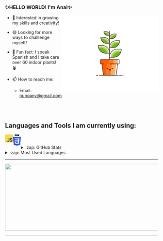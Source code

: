 ### ✨HELLO WORLD! I'm Ana!✨

<!--
<div style="width:100%;height:0;padding-bottom:72%;position:relative;"><iframe src="https://giphy.com/embed/f1UH5LwVuWucM" width="100%" height="100%" style="position:absolute" frameBorder="0" class="giphy-embed" allowFullScreen></iframe></div><p><a href="https://giphy.com/gifs/pc-virus-ransomware-f1UH5LwVuWucM">via GIPHY</a></p>
--->

<img align="right" alt="GIF" src="https://github.com/annenuno/annenuno/blob/main/plant.gif" width="320" height="250" />

<!---
<img align="right" alt="GIF" src="https://github.com/annenuno/annenuno/blob/main/plant.gif" width="320" height="250" />
--->

- 🌱 Interested in growing my skills and creativity!
- 😄 Looking for more ways to challlenge myself!
- 🦈 Fun fact: I speak Spanish and I take care over 60 indoor plants! 🪴

- 📫 How to reach me:
    - Email: nunoany@gmail.com
 
<br />
<br />

<!--- ## ✨ CHECK MY WEBSITE: currently making a BIG change! ✨ --->
<!---
annenuno/annenuno is a ✨ special ✨ repository because its `README.md` (this file) appears on your GitHub profile.
You can click the Preview link to take a look at your changes.
--->

<!---
## Languages and Tools:

<img align="left" alt="C#" width="26px" src="https://github.com/annenuno/annenuno/blob/main/icons/C%23.png" />

<img align="left" alt="c++" width="26px" src="https://github.com/annenuno/annenuno/blob/main/icons/c%2B%2B.png" />

<img align="left" alt="java" width="26px" src="https://github.com/annenuno/annenuno/blob/main/icons/java.png" />

<img align="left" alt="python" width="26px" src="https://github.com/annenuno/annenuno/blob/main/icons/python.png" />

<img align="left" alt="sql" width="26px" src="https://github.com/annenuno/annenuno/blob/main/icons/sql.jpg" />

<img align="left" alt="c" width="26px" src="https://github.com/annenuno/annenuno/blob/main/icons/c.png" />

<img align="left" alt="SQL" width="26px" src="https://raw.githubusercontent.com/github/explore/80688e429a7d4ef2fca1e82350fe8e3517d3494d/topics/sql/sql.png" />

<img align="left" alt="html" width="26px" src="https://github.com/annenuno/annenuno/blob/main/icons/html.png" />

<img align="left" alt="unity" width="26px" src="https://github.com/annenuno/annenuno/blob/main/icons/unity.png" />

<img align="left" alt="xcode" width="26px" src="https://github.com/annenuno/annenuno/blob/main/icons/xcode.png" />

<img align="left" alt="vs" width="26px" src="https://github.com/annenuno/annenuno/blob/main/icons/vs.png" />

<img align="left" alt="agile" width="26px" src="https://github.com/annenuno/annenuno/blob/main/icons/agile.png" />

<img align="left" alt="atomide" width="26px" src="https://github.com/annenuno/annenuno/blob/main/icons/atom%20ide.png" />

<img align="left" alt="eclipse" width="26px" src="https://github.com/annenuno/annenuno/blob/main/icons/eclipse.png" />

<img align="left" alt="github" width="26px" src="https://github.com/annenuno/annenuno/blob/main/icons/github.png" />

<img align="left" alt="Terminal" width="26px" src="https://raw.githubusercontent.com/github/explore/80688e429a7d4ef2fca1e82350fe8e3517d3494d/topics/terminal/terminal.png" />

<br />
--->

## Languages and Tools I am currently using:
<img align="left" alt="JavaScript" width="26px" src="https://raw.githubusercontent.com/github/explore/80688e429a7d4ef2fca1e82350fe8e3517d3494d/topics/javascript/javascript.png" />

<img align="left" alt="css" width="26px" src="https://github.com/annenuno/annenuno/blob/main/icons/css.png" />



<br />


<br />
<details>
  <summary>:zap: GitHub Stats</summary>

  <img align="left" alt="Ana's GitHub Stats" src="https://github-readme-stats.vercel.app/api?username=annenuno&show_icons=true&hide_border=true" />

</details>

<details>
  <summary>:zap: Most Used Languages</summary>

<img align="left" alt="Ana's GitHub Top Languages" src="https://github-readme-stats.vercel.app/api/top-langs/?username=annenuno" />

</details>


---

  
<p align="center">
  <img width="800" height="220" src="https://streak-stats.demolab.com/?user=annenuno&theme=highcontrast&hide_border=true&border_radius=5&card_width=800">
</p>


---
